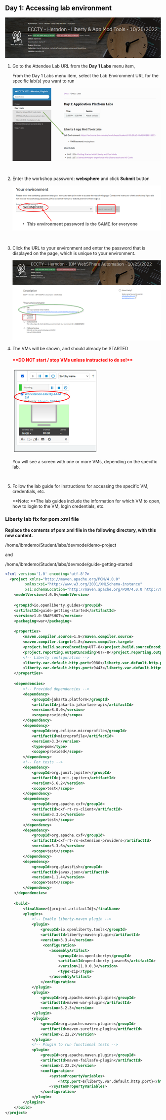 
<h2 style="color:black">Day 1: Accessing lab environment</h2>


  ![](./images/workshop-header.png)


1. Go to the Attendee Lab URL from the **Day 1 Labs** menu item, 

    From the Day 1 Labs menu item, select the Lab Environment URL for the specific lab(s) you want to run

    ![](./images/attendee-url.png)

    <br/>
 
2. Enter the workshop password: **websphere** and click **Submit** button

    ![](./images/vm-access.png)

    <br/>


3. Click the URL to your environment and enter the password that is displayed on the page, which is unique to your environment. 

    ![](./images/your-env.png)


4. The VMs will be shown, and should already be STARTED

    <h4 style="color:red">**DO NOT start / stop VMs unless instructed to do so!**</h4>
  
    ![](./images/vms.png)

    You will see a screen with one or more VMs, depending on the specific lab. 

    <br/>
 
5. Follow the lab guide for instructions for accessing the specific VM, credentials, etc.  

    **Note: **The lab guides include the information for which VM to open, how to login to the VM, login credentials, etc.  

  
  
  
### Liberty lab fix for pom.xml file
 
  **Replace the contents of pom.xml file in the following directory, with this new content.**
 
  /home/ibmdemo/Student/labs/devmode/demo-project
 
  and 
 
  /home/ibmdemo/Student/labs/devmode/guide-getting-started

 

```xml 
<?xml version='1.0' encoding='utf-8'?>
  <project xmlns="http://maven.apache.org/POM/4.0.0"
         xmlns:xsi="http://www.w3.org/2001/XMLSchema-instance"
         xsi:schemaLocation="http://maven.apache.org/POM/4.0.0 http://maven.apache.org/xsd/maven-4.0.0.xsd">
    <modelVersion>4.0.0</modelVersion>

    <groupId>io.openliberty.guides</groupId>
    <artifactId>guide-getting-started</artifactId>
    <version>1.0-SNAPSHOT</version>
    <packaging>war</packaging>

    <properties>
        <maven.compiler.source>1.8</maven.compiler.source>
        <maven.compiler.target>1.8</maven.compiler.target>
        <project.build.sourceEncoding>UTF-8</project.build.sourceEncoding>
        <project.reporting.outputEncoding>UTF-8</project.reporting.outputEncoding>
        <!-- Liberty configuration -->
        <liberty.var.default.http.port>9080</liberty.var.default.http.port>
        <liberty.var.default.https.port>9443</liberty.var.default.https.port>
    </properties>

    <dependencies>
        <!-- Provided dependencies -->
        <dependency>
            <groupId>jakarta.platform</groupId>
            <artifactId>jakarta.jakartaee-api</artifactId>
            <version>8.0.0</version>
            <scope>provided</scope>
        </dependency>
        <dependency>
            <groupId>org.eclipse.microprofile</groupId>
            <artifactId>microprofile</artifactId>
            <version>3.3</version>
            <type>pom</type>
            <scope>provided</scope>
        </dependency>
        <!-- For tests -->
        <dependency>
            <groupId>org.junit.jupiter</groupId>
            <artifactId>junit-jupiter</artifactId>
            <version>5.6.2</version>
            <scope>test</scope>
        </dependency>
        <dependency>
            <groupId>org.apache.cxf</groupId>
            <artifactId>cxf-rt-rs-client</artifactId>
            <version>3.3.6</version>
            <scope>test</scope>
        </dependency>
        <dependency>
            <groupId>org.apache.cxf</groupId>
            <artifactId>cxf-rt-rs-extension-providers</artifactId>
            <version>3.3.6</version>
            <scope>test</scope>
        </dependency>
        <dependency>
            <groupId>org.glassfish</groupId>
            <artifactId>javax.json</artifactId>
            <version>1.1.4</version>
            <scope>test</scope>
        </dependency>
    </dependencies>

    <build>
        <finalName>${project.artifactId}</finalName>
        <plugins>
            <!-- Enable liberty-maven plugin -->
            <plugin>
                <groupId>io.openliberty.tools</groupId>
                <artifactId>liberty-maven-plugin</artifactId>
                <version>3.3.4</version>
                 <configuration>
                    <assemblyArtifact>
                        <groupId>io.openliberty</groupId>
                        <artifactId>openliberty-javaee8</artifactId>
                        <version>21.0.0.3</version>
                        <type>zip</type>
                    </assemblyArtifact>
                </configuration>
            </plugin>
            <plugin>
                <groupId>org.apache.maven.plugins</groupId>
                <artifactId>maven-war-plugin</artifactId>
                <version>3.2.3</version>
            </plugin>
            <plugin>
                <groupId>org.apache.maven.plugins</groupId>
                <artifactId>maven-surefire-plugin</artifactId>
                <version>2.22.2</version>
            </plugin>
            <!-- Plugin to run functional tests -->
            <plugin>
                <groupId>org.apache.maven.plugins</groupId>
                <artifactId>maven-failsafe-plugin</artifactId>
                <version>2.22.2</version>
                <configuration>
                    <systemPropertyVariables>
                        <http.port>${liberty.var.default.http.port}</http.port>
                    </systemPropertyVariables>
                </configuration>
            </plugin>
        </plugins>
    </build>
</project>
``` 
  
  
  
  
  
  
  
  
  